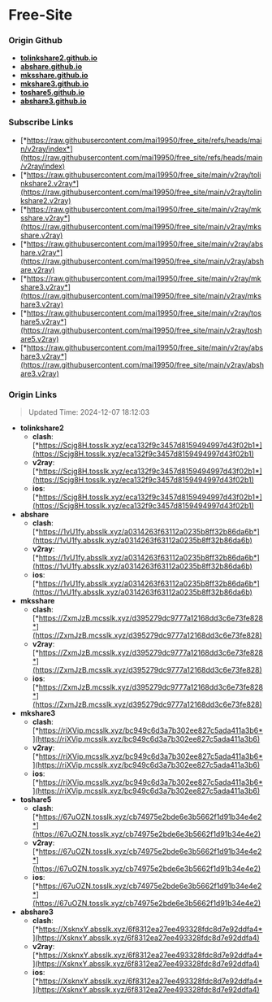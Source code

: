 # Free-Site

### Origin Github

- [**tolinkshare2.github.io**](https://github.com/tolinkshare2/tolinkshare2.github.io)
- [**abshare.github.io**](https://github.com/abshare/abshare.github.io)
- [**mksshare.github.io**](https://github.com/mksshare/mksshare.github.io)
- [**mkshare3.github.io**](https://github.com/mkshare3/mkshare3.github.io)
- [**toshare5.github.io**](https://github.com/toshare5/toshare5.github.io)
- [**abshare3.github.io**](https://github.com/abshare3/abshare3.github.io)

### Subscribe Links

- [*https://raw.githubusercontent.com/mai19950/free_site/refs/heads/main/v2ray/index*](https://raw.githubusercontent.com/mai19950/free_site/refs/heads/main/v2ray/index)
- [*https://raw.githubusercontent.com/mai19950/free_site/main/v2ray/tolinkshare2.v2ray*](https://raw.githubusercontent.com/mai19950/free_site/main/v2ray/tolinkshare2.v2ray)
- [*https://raw.githubusercontent.com/mai19950/free_site/main/v2ray/mksshare.v2ray*](https://raw.githubusercontent.com/mai19950/free_site/main/v2ray/mksshare.v2ray)
- [*https://raw.githubusercontent.com/mai19950/free_site/main/v2ray/abshare.v2ray*](https://raw.githubusercontent.com/mai19950/free_site/main/v2ray/abshare.v2ray)
- [*https://raw.githubusercontent.com/mai19950/free_site/main/v2ray/mkshare3.v2ray*](https://raw.githubusercontent.com/mai19950/free_site/main/v2ray/mkshare3.v2ray)
- [*https://raw.githubusercontent.com/mai19950/free_site/main/v2ray/toshare5.v2ray*](https://raw.githubusercontent.com/mai19950/free_site/main/v2ray/toshare5.v2ray)
- [*https://raw.githubusercontent.com/mai19950/free_site/main/v2ray/abshare3.v2ray*](https://raw.githubusercontent.com/mai19950/free_site/main/v2ray/abshare3.v2ray)

### Origin Links

> Updated Time: 2024-12-07 18:12:03

- **tolinkshare2**
  - **clash**: [*https://Scjg8H.tosslk.xyz/eca132f9c3457d8159494997d43f02b1*](https://Scjg8H.tosslk.xyz/eca132f9c3457d8159494997d43f02b1)
  - **v2ray**: [*https://Scjg8H.tosslk.xyz/eca132f9c3457d8159494997d43f02b1*](https://Scjg8H.tosslk.xyz/eca132f9c3457d8159494997d43f02b1)
  - **ios**: [*https://Scjg8H.tosslk.xyz/eca132f9c3457d8159494997d43f02b1*](https://Scjg8H.tosslk.xyz/eca132f9c3457d8159494997d43f02b1)
- **abshare**
  - **clash**: [*https://1vU1fy.absslk.xyz/a0314263f63112a0235b8ff32b86da6b*](https://1vU1fy.absslk.xyz/a0314263f63112a0235b8ff32b86da6b)
  - **v2ray**: [*https://1vU1fy.absslk.xyz/a0314263f63112a0235b8ff32b86da6b*](https://1vU1fy.absslk.xyz/a0314263f63112a0235b8ff32b86da6b)
  - **ios**: [*https://1vU1fy.absslk.xyz/a0314263f63112a0235b8ff32b86da6b*](https://1vU1fy.absslk.xyz/a0314263f63112a0235b8ff32b86da6b)
- **mksshare**
  - **clash**: [*https://ZxmJzB.mcsslk.xyz/d395279dc9777a12168dd3c6e73fe828*](https://ZxmJzB.mcsslk.xyz/d395279dc9777a12168dd3c6e73fe828)
  - **v2ray**: [*https://ZxmJzB.mcsslk.xyz/d395279dc9777a12168dd3c6e73fe828*](https://ZxmJzB.mcsslk.xyz/d395279dc9777a12168dd3c6e73fe828)
  - **ios**: [*https://ZxmJzB.mcsslk.xyz/d395279dc9777a12168dd3c6e73fe828*](https://ZxmJzB.mcsslk.xyz/d395279dc9777a12168dd3c6e73fe828)
- **mkshare3**
  - **clash**: [*https://riXVip.mcsslk.xyz/bc949c6d3a7b302ee827c5ada411a3b6*](https://riXVip.mcsslk.xyz/bc949c6d3a7b302ee827c5ada411a3b6)
  - **v2ray**: [*https://riXVip.mcsslk.xyz/bc949c6d3a7b302ee827c5ada411a3b6*](https://riXVip.mcsslk.xyz/bc949c6d3a7b302ee827c5ada411a3b6)
  - **ios**: [*https://riXVip.mcsslk.xyz/bc949c6d3a7b302ee827c5ada411a3b6*](https://riXVip.mcsslk.xyz/bc949c6d3a7b302ee827c5ada411a3b6)
- **toshare5**
  - **clash**: [*https://67uOZN.tosslk.xyz/cb74975e2bde6e3b5662f1d91b34e4e2*](https://67uOZN.tosslk.xyz/cb74975e2bde6e3b5662f1d91b34e4e2)
  - **v2ray**: [*https://67uOZN.tosslk.xyz/cb74975e2bde6e3b5662f1d91b34e4e2*](https://67uOZN.tosslk.xyz/cb74975e2bde6e3b5662f1d91b34e4e2)
  - **ios**: [*https://67uOZN.tosslk.xyz/cb74975e2bde6e3b5662f1d91b34e4e2*](https://67uOZN.tosslk.xyz/cb74975e2bde6e3b5662f1d91b34e4e2)
- **abshare3**
  - **clash**: [*https://XsknxY.absslk.xyz/6f8312ea27ee493328fdc8d7e92ddfa4*](https://XsknxY.absslk.xyz/6f8312ea27ee493328fdc8d7e92ddfa4)
  - **v2ray**: [*https://XsknxY.absslk.xyz/6f8312ea27ee493328fdc8d7e92ddfa4*](https://XsknxY.absslk.xyz/6f8312ea27ee493328fdc8d7e92ddfa4)
  - **ios**: [*https://XsknxY.absslk.xyz/6f8312ea27ee493328fdc8d7e92ddfa4*](https://XsknxY.absslk.xyz/6f8312ea27ee493328fdc8d7e92ddfa4)
